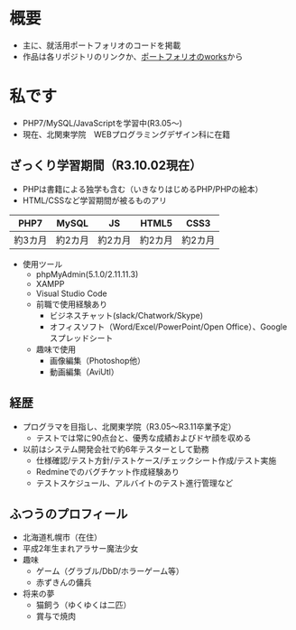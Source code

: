 # 概要
- 主に、就活用ポートフォリオのコードを掲載
- 作品は各リポジトリのリンクか、[ポートフォリオのworks](http://crimsonscar.html.xdomain.jp/#works)から

# 私です
- PHP7/MySQL/JavaScriptを学習中(R3.05～)
- 現在、北関東学院　WEBプログラミングデザイン科に在籍

## ざっくり学習期間（R3.10.02現在）
  - PHPは書籍による独学も含む（いきなりはじめるPHP/PHPの絵本）
  - HTML/CSSなど学習期間が被るものアリ
  
| PHP7 | MySQL | JS | HTML5 | CSS3 |
|:---:|:---:|:---:|:---:|:---:|
| 約3カ月 | 約2カ月 | 約2カ月 | 約2カ月 | 約2カ月 |

- 使用ツール
   - phpMyAdmin(5.1.0/2.11.11.3)
   - XAMPP
   - Visual Studio Code
   - 前職で使用経験あり
        - ビジネスチャット(slack/Chatwork/Skype)
        - オフィスソフト（Word/Excel/PowerPoint/Open Office）、Googleスプレッドシート
   - 趣味で使用
        - 画像編集（Photoshop他）
        - 動画編集（AviUtl）
## 経歴
- プログラマを目指し、北関東学院（R3.05～R3.11卒業予定）
   - テストでは常に90点台と、優秀な成績およびドヤ顔を収める
- 以前はシステム開発会社で約6年テスターとして勤務
   - 仕様確認/テスト方針/テストケース/チェックシート作成/テスト実施
   - Redmineでのバグチケット作成経験あり
   - テストスケジュール、アルバイトのテスト進行管理など

## ふつうのプロフィール
- 北海道札幌市（在住）
- 平成2年生まれアラサー魔法少女
- 趣味
  - ゲーム（グラブル/DbD/ホラーゲーム等）
  - 赤ずきんの傭兵
- 将来の夢
  - 猫飼う（ゆくゆくは二匹）
  - 賞与で焼肉
